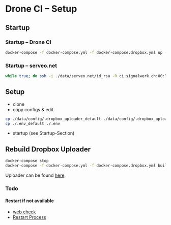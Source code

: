 # Drone CI – Setup

## Startup
### Startup – Drone CI
```sh
docker-compose -f docker-compose.yml -f docker-compose.dropbox.yml up -d

```

### Startup – serveo.net
```sh
while true; do ssh -i ./data/serveo.net/id_rsa -R ci.signalwerk.ch:80:localhost:80 serveo.net; done
```




## Setup
* clone
* copy configs & edit
```sh
cp ./data/config/.dropbox_uploader_default ./data/config/.dropbox_uploader
cp ./.env_default ./.env
```
* startup (see Startup-Section)


## Rebuild Dropbox Uploader

```sh
docker-compose stop
docker-compose -f docker-compose.yml -f docker-compose.dropbox.yml build --no-cache
```

Uploader can be found [here](https://github.com/andreafabrizi/Dropbox-Uploader).


### Todo
#### Restart if not available
* [web check](https://serverfault.com/questions/562524/bash-script-to-check-if-a-public-https-site-is-up)
* [Restart Process](https://www.oipapio.com/question-238641)
